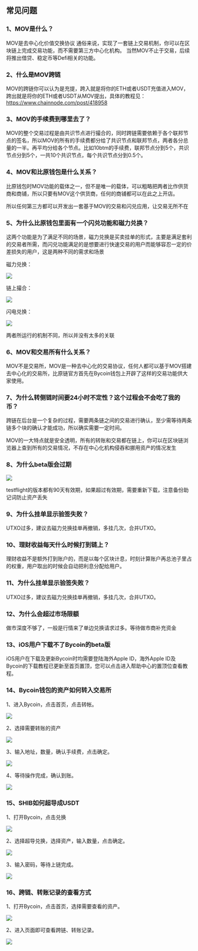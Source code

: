 ## 常见问题

### 1、MOV是什么？
MOV是去中心化价值交换协议
通俗来说，实现了一套链上交易机制，你可以在区块链上完成交易功能，而不需要第三方中心化机构。
当然MOV不止于交易，后续将推出借贷、稳定币等Defi相关的功能。

### 2、什么是MOV跨链
MOV的跨链你可以认为是充提，跨入就是将你的ETH或者USDT充值进入MOV，跨出就是将你的ETH或者USDT从MOV提出，具体的教程见：https://www.chainnode.com/post/418958

### 3、MOV的手续费到哪里去了？
MOV的整个交易过程是由共识节点进行撮合的，同时跨链需要依赖于各个联邦节点的签名，所以MOV的所有的手续费都分给了共识节点和联邦节点，两者各分总量的一半。再平均分给各个节点。比如10btm的手续费，联邦节点分到5个，共识节点分到5个，一共10个共识节点，每个共识节点分到0.5个。

### 4、MOV和比原钱包是什么关系？
比原钱包时MOV功能的载体之一，但不是唯一的载体，可以粗略把两者比作供货商和商铺，所以只要有MOV这个供货商，任何的商铺都可以在此之上开店。

所以任何第三方都可以开发出一套基于MOV的交易和闪兑应用，让交易无所不在

### 5、为什么比原钱包里面有一个闪兑功能和磁力兑换？
这两个功能是为了满足不同的场景，磁力兑换是买卖挂单的形式，主要是满足套利的交易者所需，而闪兑功能满足的是想要进行快速交易的用户而能够容忍一定的价差损失的用户，这是两种不同的需求和场景

磁力兑换：

![](../images/faq1.png)

链上撮合：

![](../images/faq2.png)

闪电兑换：

![](../images/faq3.png)

两者所运行的机制不同，所以并没有太多的关联

### 6、MOV和交易所有什么关系？
MOV不是交易所，MOV是一种去中心化的交易协议，任何人都可以基于MOV搭建去中心化的交易所，比原链官方首先在Bycoin钱包上开辟了这样的交易功能供大家使用。

### 7、为什么转侧链时间要24小时不定性？这个过程会不会吃了我的币？
跨链在后台是一个复杂的过程，需要两条链之间的交易进行确认，至少需等待两条链多个块的确认才能成功，所以确实需要一定时间。

MOV的一大特点就是安全透明，所有的转账和交易都在链上，你可以在区块链浏览器上查到所有的交易情况，不存在中心化机构侵吞和挪用资产的情况发生

### 8、为什么beta版会过期

![](../images/faq4.png)

testflight的版本都有90天有效期，如果超过有效期，需要重新下载，注意备份助记词防止资产丢失

### 9、为什么挂单显示验签失败？

UTXO过多，建议去磁力兑换挂单再撤销，多挂几次，合并UTXO。

### 10、理财收益每天什么时候打到链上？

理财收益不是额外打到账户的，而是以每个区块计息，时刻计算账户再总池子里占的权重，用户取出的时候会自动把利息分配给用户。

### 11、为什么挂单显示验签失败？

UTXO过多，建议去磁力兑换挂单再撤销，多挂几次，合并UTXO。

### 12、为什么会超过市场限额

做市深度不够了，一般是行情来了单边兑换请求过多。等待做市商补充资金

### 13、iOS用户下载不了Bycoin的beta版

iOS用户在下载及更新Bycoin时均需要登陆海外Apple ID，海外Apple ID及Bycoin的下载教程已更新至首页置顶，您可以点击进入帮助中心的置顶位查看教程。

### 14、Bycoin钱包的资产如何转入交易所

1、进入Bycoin，点击首页，点击转帐。

![](../images/faq/faq1.png)

2、选择需要转账的资产

![](../images/faq/faq2.png)

3、输入地址，数量，确认手续费，点击确定。

![](../images/faq/faq3.png)

4、等待操作完成，确认到账。

![](../images/faq/faq4.png)

### 15、SHIB如何超导成USDT

1、打开Bycoin，点击兑换

![](../images/faq/faq5.png)

2、选择超导兑换，选择资产，输入数量，点击确定。

![](../images/faq/faq6.png)

3、输入密码，等待上链完成。

![](../images/faq/faq7.png)

### 16、跨链、转账记录的查看方式

1、打开Bycoin，点击首页，选择需要查看的资产。

![](../images/faq/faq8.png)

2、进入页面即可查看跨链、转账记录。

![](../images/faq/faq9.png)



